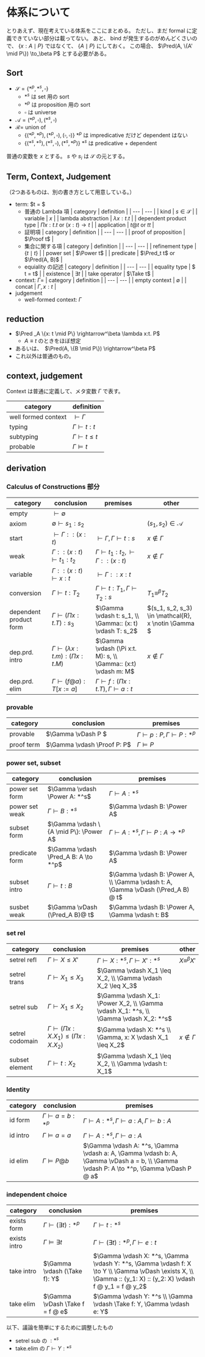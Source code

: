 # 体系について
とりあえず、現在考えている体系をここにまとめる。
ただし、まだ formal に定義できていない部分は載ってない。
あと、 bind が発生するのがめんどくさいので、 $\{x: A \mid P\}$ ではなくて、 $\{A \mid P\}$ にしておく。
この場合、 $\Pred(A, \{A' \mid P\}) \to_\beta P$ とする必要がある。

## Sort
- $\mathcal{S} = \{*^p, *^s, \square\}$
    - $*^s$ は set 用の sort
    - $*^p$ は proposition 用の sort
    - $\square$ は universe 
- $\mathcal{A} = {(*^p, \square), (*^s, \square)}$
- $\mathcal{R} =$ union of
    - $\{(*^p, *^p), (*^p, \square), (\square, \square)\}$ $*^p$ は impredicative だけど dependent はない
    - $\{(*^s, *^s), (*^s, \square), (*^s, *^p)\}$ $*^s$ は predicative + dependent

普通の変数を $x$ とする。
$s$ や $s_i$ は $\mathcal{S}$ の元とする。

## Term, Context, Judgement
（2つあるものは、別の書き方として用意している。）

- term: $t = $
    - 普通の Lambda 項
        | category | definition |
        | --- | --- |
        | kind | $s \in \mathcal{S}$ |
        | variable | $x$ |
        | lambda abstraction | $\lambda x: t. t$ |
        | dependent product type | $\Pi x: t. t$ or $(x: t) \to t$ |
        | application | $t @ t$ or $t t$ |
    - 証明項
        | category | definition |
        | --- | --- |
        | proof of proposition | $\Proof t$ |
    - 集合に関する項
        | category | definition |
        | --- | --- |
        | refinement type | $\{t \mid t\}$ |
        | power set | $\Power t$ |
        | predicate | $\Pred_t t$ or $\Pred(A, B)$ |
    - equiality の記述
        | category | definition |
        | --- | --- |
        | equality type | $ t = t$ |
        | existence | $\exists t$ |
        | take operator | $\Take t$ |
- context: $\Gamma=$
    | category | definition |
    | --- | --- |
    | empty context | $\emptyset$ |
    | concat | $\Gamma, x:t$ |
- judgement
    - well-formed context: $\Gamma$

## reduction
- $\Pred _A \{x: t \mid P\} \rightarrow^\beta \lambda x:t. P$
    - $A \equiv t$ のときをほぼ想定
- あるいは、　$\Pred(A, \{B \mid P\}) \rightarrow^\beta P$
- これ以外は普通のもの。

## context, judgement
Context は普通に定義して、メタ変数 $\Gamma$ で表す。

| category | definition |
| --- | --- |
| well formed context | $\vdash \Gamma$ |
| typing | $\Gamma \vdash t: t$ |
| subtyping | $\Gamma \vdash t \leq t$ |
| probable | $\Gamma \vDash t$ |

## derivation
### Calculus of Constructions 部分
| category | conclusion | premises | other |
| --- | --- | --- | --- |
| empty | $\vdash \emptyset$ | | |
| axiom | $\emptyset \vdash s_1: s_2$ | | $(s_1, s_2) \in \mathcal{A}$ |
| start | $\vdash \Gamma::(x: t)$ | $\vdash \Gamma, \Gamma \vdash t: s$ | $x \notin \Gamma$ |
| weak | $\Gamma :: (x: t) \vdash t_1: t_2$ | $\Gamma \vdash t_1: t_2, \vdash \Gamma :: (x: t)$ | $x \notin \Gamma$ |
| variable | $\Gamma :: (x: t) \vdash x: t$ | $\vdash \Gamma :: x: t$ |
| conversion | $\Gamma \vdash t: T_2$ | $\Gamma \vdash t: T_1, \Gamma \vdash T_2: s$ | $T_1 \equiv^\beta T_2$ |
| dependent product form | $\Gamma \vdash (\Pi x:t. T): s_3$ | $\Gamma \vdash t: s_1, \\ \Gamma:: (x: t) \vdash T: s_2$ | $(s_1, s_2, s_3) \in \mathcal{R}, x \notin \Gamma $
| dep.prd. intro | $\Gamma \vdash (\lambda x:t.m): (\Pi x:t.M)$ | $\Gamma \vdash (\Pi x:t. M): s, \\ \Gamma:: (x:t) \vdash m: M$ | $x \notin \Gamma$ |
| dep.prd. elim | $\Gamma \vdash (f @ a): T[x := a]$ | $\Gamma \vdash f: (\Pi x: t. T), \Gamma \vdash a: t$ | |

### provable
| category | conclusion | premises |
| --- | --- | --- |
| provable | $\Gamma \vDash P $ | $\Gamma \vdash p: P, \Gamma \vdash P: *^p$ |
| proof term | $\Gamma \vdash \Proof P: P$ | $\Gamma \vDash P$ |

### power set, subset
| category | conclusion | premises |
| --- | --- | --- |
| power set form | $\Gamma \vdash \Power A: *^s$ | $\Gamma \vdash A: *^s$ |
| power set weak | $\Gamma \vdash B: *^s$ | $\Gamma \vdash B: \Power A$ |
| subset form | $\Gamma \vdash \{A \mid P\}: \Power A$ | $\Gamma \vdash A: *^s, \Gamma \vdash P: A \to *^p$ |
| predicate form | $\Gamma \vdash \Pred_A B: A \to *^p$ | $\Gamma \vdash B: \Power A$ |
| subset intro | $\Gamma \vdash t: B$ | $\Gamma \vdash B: \Power A, \\ \Gamma \vdash t: A, \Gamma \vDash (\Pred_A B) @ t$ |
| susbet weak | $\Gamma \vDash (\Pred_A B)@ t$ | $\Gamma \vdash B: \Power A, \Gamma \vdash t: B$ |

### set rel
| category | conclusion | premises | other |
| --- | --- | --- | --- |
| setrel refl | $\Gamma \vdash X \leq X'$ | $\Gamma \vdash X: *^s, \Gamma \vdash X': *^s$ | $X \equiv^\beta X'$ |
| setrel trans | $\Gamma \vdash X_1 \leq X_3$ | $\Gamma \vdash X_1 \leq X_2, \\ \Gamma \vdash X_2 \leq X_3$ | |
| setrel sub | $\Gamma \vdash X_1 \leq X_2$ | $\Gamma \vdash X_1: \Power X_2, \\ \Gamma \vdash X_1: *^s, \\ \Gamma \vdash X_2: *^s$ | |
| setrel codomain | $\Gamma \vdash (\Pi x: X. X_1) \leq (\Pi x: X. X_2)$ | $\Gamma \vdash X: *^s \\ \Gamma, x: X \vdash X_1 \leq X_2$ | $x \notin \Gamma$ |
| subset element | $\Gamma \vdash t: X_2$ | $\Gamma \vdash X_1 \leq X_2, \\ \Gamma \vdash t: X_1$ | |

### Identity
| category | conclusion | premises |
| --- | --- | --- |
| id form | $\Gamma \vdash a = b: *^p$ | $\Gamma \vdash A: *^s, \Gamma \vdash a: A, \Gamma \vdash b: A$ |
| id intro | $\Gamma \vDash a = a$ | $\Gamma \vdash A: *^s, \Gamma \vdash a: A$ |
| id elim | $\Gamma \vDash P @ b$ | $\Gamma \vdash A: *^s, \Gamma \vdash a: A, \Gamma \vdash b: A, \Gamma \vDash a = b, \\ \Gamma \vdash P: A \to *^p, \Gamma \vDash P @ a$ |

### independent choice
| category | conclusion | premises |
| --- | --- | --- |
| exists form | $\Gamma \vdash (\exists t): *^p$ | $\Gamma \vdash t: *^s$ |
| exists intro | $\Gamma \vDash \exists t$ | $\Gamma \vdash (\exists t): *^p, \Gamma  \vdash e: t$ |
| take intro | $\Gamma \vdash (\Take f): Y$ | $\Gamma \vdash X: *^s, \Gamma \vdash Y: *^s, \Gamma \vdash f: X \to Y \\ \Gamma \vDash \exists X, \\ \Gamma :: (y_1: X) :: (y_2: X) \vdash f @ y_1 = f @ y_2$ |
| take elim | $\Gamma \vDash \Take f = f @ e$ | $\Gamma \vdash Y: *^s \\ \Gamma \vdash \Take f: Y, \Gamma \vdash e: Y$

以下、議論を簡単にするために調整したもの
- setrel sub の $:*^s$
- take.elim の $\Gamma \vdash Y:*^s$

